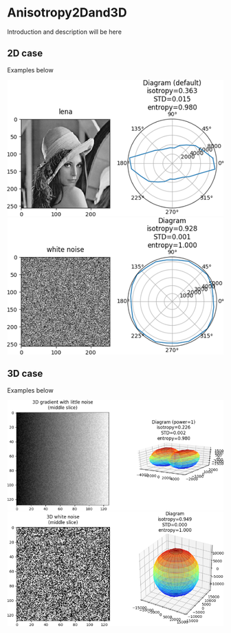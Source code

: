 # Anisotropy2Dand3D

Introduction and description will be here

## 2D case

Examples below

![Alt text](readme_figs/readme_fig1.png?raw=true "Title")
![Alt text](readme_figs/readme_fig2.png?raw=true "Title")

## 3D case

Examples below

![Alt text](readme_figs/readme_fig3.png?raw=true "Title")
![Alt text](readme_figs/readme_fig4.png?raw=true "Title")
